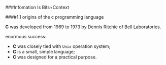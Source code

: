 ###Infomation Is Bits+Context

####1.1 origins of the c programming language

**C** was developed from 1969 to 1973 by Dennis Ritchie of Bell Laboratories.

enormous success:

- **C** was closely tied with `Unix` operation system;
- **C** is a small, simple language;
- **C** was designed for a practical purpose.


